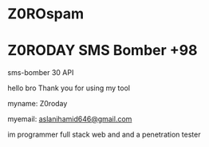 # Z0ROspam

# Z0RODAY SMS Bomber +98

sms-bomber 30 API




hello bro Thank you for using my tool

myname: Z0roday

myemail: aslanihamid646@gmail.com 



im programmer full stack web and and a penetration tester
